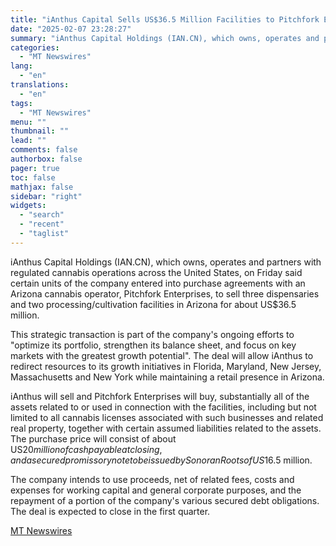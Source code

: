 ```yaml
---
title: "iAnthus Capital Sells US$36.5 Million Facilities to Pitchfork Enterprises"
date: "2025-02-07 23:28:27"
summary: "iAnthus Capital Holdings (IAN.CN), which owns, operates and partners with regulated cannabis operations across the United States, on Friday said certain units of the company entered into purchase agreements with an Arizona cannabis operator, Pitchfork Enterprises, to sell three dispensaries and two processing/cultivation facilities in Arizona for about US$36.5 million...."
categories:
  - "MT Newswires"
lang:
  - "en"
translations:
  - "en"
tags:
  - "MT Newswires"
menu: ""
thumbnail: ""
lead: ""
comments: false
authorbox: false
pager: true
toc: false
mathjax: false
sidebar: "right"
widgets:
  - "search"
  - "recent"
  - "taglist"
---
```


iAnthus Capital Holdings (IAN.CN), which owns, operates and partners with regulated cannabis operations across the United States, on Friday said certain units of the company entered into purchase agreements with an Arizona cannabis operator, Pitchfork Enterprises, to sell three dispensaries and two processing/cultivation facilities in Arizona for about US$36.5 million.

This strategic transaction is part of the company's ongoing efforts to "optimize its portfolio, strengthen its balance sheet, and focus on key markets with the greatest growth potential". The deal will allow iAnthus to redirect resources to its growth initiatives in Florida, Maryland, New Jersey, Massachusetts and New York while maintaining a retail presence in Arizona.

iAnthus will sell and Pitchfork Enterprises will buy, substantially all of the assets related to or used in connection with the facilities, including but not limited to all cannabis licenses associated with such businesses and related real property, together with certain assumed liabilities related to the assets. The purchase price will consist of about US$20 million of cash payable at closing, and a secured promissory note to be issued by Sonoran Roots of US$16.5 million.

The company intends to use proceeds, net of related fees, costs and expenses for working capital and general corporate purposes, and the repayment of a portion of the company's various secured debt obligations. The deal is expected to close in the first quarter.

[MT Newswires](https://www.tradingview.com/news/mtnewswires.com:20250207:A3312541:0/)
